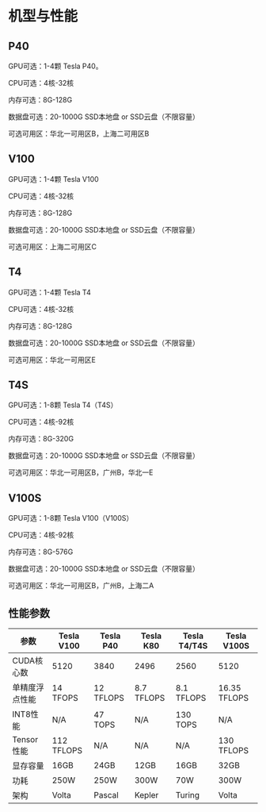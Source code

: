 # 机型与性能



## P40

GPU可选：1-4颗 Tesla P40。

CPU可选：4核-32核

内存可选：8G-128G

数据盘可选：20-1000G SSD本地盘 or SSD云盘（不限容量）

可选可用区：华北一可用区B，上海二可用区B

## V100

GPU可选：1-4颗 Tesla V100

CPU可选：4核-32核

内存可选：8G-128G

数据盘可选：20-1000G SSD本地盘 or SSD云盘（不限容量）

可选可用区：上海二可用区C

## T4

GPU可选：1-4颗 Tesla T4

CPU可选：4核-32核

内存可选：8G-128G

数据盘可选：20-1000G SSD本地盘 or SSD云盘（不限容量）

可选可用区：华北一可用区E

## T4S

GPU可选：1-8颗 Tesla T4（T4S）

CPU可选：4核-92核

内存可选：8G-320G

数据盘可选：20-1000G SSD本地盘 or SSD云盘（不限容量）

可选可用区：华北一可用区B，广州B，华北一E

## V100S

GPU可选：1-8颗 Tesla V100（V100S）

CPU可选：4核-92核

内存可选：8G-576G

数据盘可选：20-1000G SSD本地盘 or SSD云盘（不限容量）

可选可用区：华北一可用区B，广州B，上海二A

## 性能参数

| 参数 | Tesla V100 | Tesla P40 | Tesla K80 | Tesla T4/T4S | Tesla V100S|
| ---- | ---------------- | --------------- | --------------- | --------------- | --------------- |
| CUDA核心数 | 5120 | 3840 | 2496 | 2560 | 5120 |
| 单精度浮点性能  | 14 TFOPS | 12 TFLOPS | 8.7 TFLOPS | 8.1 TFLOPS | 16.35 TFLOPS |
| INT8性能 | N/A | 47 TOPS | N/A | 130 TOPS | N/A |
| Tensor性能 | 112 TFLOPS | N/A | N/A | N/A | 130 TFLOPS | 
| 显存容量 | 16GB | 24GB | 12GB | 16GB | 32GB |
| 功耗 | 250W | 250W | 300W | 70W | 300W |
| 架构 | Volta | Pascal | Kepler | Turing | Volta|
